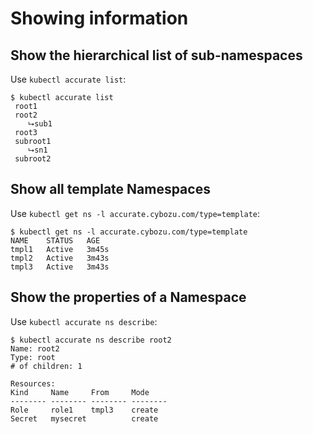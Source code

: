 # Showing information

## Show the hierarchical list of sub-namespaces

Use `kubectl accurate list`:

```console
$ kubectl accurate list
 root1
 root2
    ⮡sub1
 root3
 subroot1
    ⮡sn1
 subroot2
```

## Show all template Namespaces

Use `kubectl get ns -l accurate.cybozu.com/type=template`:

```console
$ kubectl get ns -l accurate.cybozu.com/type=template
NAME    STATUS   AGE
tmpl1   Active   3m45s
tmpl2   Active   3m43s
tmpl3   Active   3m43s
```

## Show the properties of a Namespace

Use `kubectl accurate ns describe`:

```console
$ kubectl accurate ns describe root2
Name: root2
Type: root
# of children: 1

Resources:
Kind     Name     From     Mode
-------- -------- -------- --------
Role     role1    tmpl3    create
Secret   mysecret          create
```
